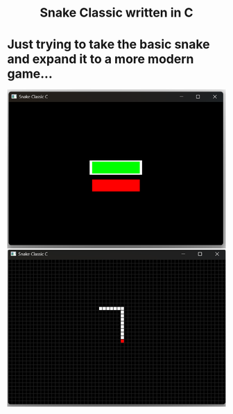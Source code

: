 <h1 align="center">Snake Classic written in C</h1>

# Just trying to take the basic snake and expand it to a more modern game...

<img src="presentation/main_menu.png">
<img src="presentation/gathering_apple.png">
